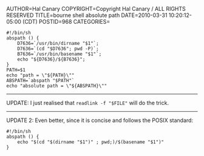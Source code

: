AUTHOR=Hal Canary
COPYRIGHT=Copyright Hal Canary / ALL RIGHTS RESERVED
TITLE=bourne shell absolute path
DATE=2010-03-31 10:20:12-05:00 (CDT)
POSTID=968
CATEGORIES=

    #!/bin/sh
    abspath () {
        D7636=`/usr/bin/dirname "$1"`;
        D7636=`(cd "$D7636"; pwd -P)`;
        B7636=`/usr/bin/basename "$1"`;
        echo "${D7636}/${B7636}";
    }
    PATH=$1
    echo "path = \"${PATH}\""
    ABSPATH=`abspath "$PATH"`
    echo "absolute path = \"${ABSPATH}\""

* * *

UPDATE: I just realised that `readlink -f "$FILE"` will do the trick.

* * *

UPDATE 2: Even better, since it is concise and follows the POSIX standard:

    #!/bin/sh
    abspath () {
    	echo "$(cd "$(dirname "$1")" ; pwd;)/$(basename "$1")"
    }
